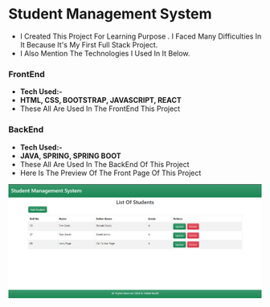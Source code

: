 # Student Management System
- I Created This Project For Learning Purpose . I Faced Many Difficulties In It Because It's My First Full Stack Project.
- I Also Mention The Technologies I Used In It Below.
### FrontEnd
- **Tech Used:-**
- **HTML, CSS, BOOTSTRAP, JAVASCRIPT, REACT**
- These All Are Used In The FrontEnd This Project
### BackEnd
- **Tech Used:-**
- **JAVA, SPRING, SPRING BOOT**
- These All Are Used In The BackEnd Of This Project
- Here Is The Preview Of The Front Page Of This Project

  
![Project Preview Picture](preview.png)
